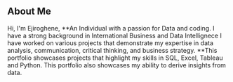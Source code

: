 ## About Me

Hi, I'm Ejiroghene, 
**An Individual with a passion for Data and coding. I have a strong background in International Business and Data Intellignece I have worked on various projects that demonstrate my expertise in data analysis, communication, critical thinking, and business strategy.
**This portfolio showcases projects that highlight my skills in SQL, Excel, Tableau and Python.
This portfolio also showcases my ability to derive insights from data. 
